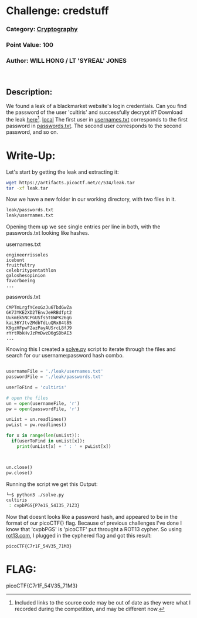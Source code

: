# **Challenge:** credstuff


### **Category:** [Cryptography](../)
### **Point Value:** 100
### **Author:** WILL HONG / LT 'SYREAL' JONES
<br>

## **Description:**
We found a leak of a blackmarket website's login credentials. Can you find the password of the user 'cultiris' and successfully decrypt it? Download the leak [here](https://artifacts.picoctf.net/c/534/leak.tar)[^1]. [local](./leak.tar) The first user in [usernames.txt](./leak/usernames.txt) corresponds to the first password in [passwords.txt](./leak/passwords.txt). The second user corresponds to the second password, and so on.

# **Write-Up:**
Let's start by getting the leak and extracting it:
```bash
wget https://artifacts.picoctf.net/c/534/leak.tar
tar -xf leak.tar
```  
Now we have a new folder in our working directory, with two files in it.
```bash
leak/passwords.txt
leak/usernames.txt
```

Opening them up we see single entries per line in both, with the passwords.txt looking like hashes.

usernames.txt
```text
engineerrissoles
icebunt
fruitfultry
celebritypentathlon
galoshesopinion
favorboeing
...
```
passwords.txt
```text
CMPTmLrgfYCexGzJu6TbdGwZa
GK73YKE2XD2TEnvJeHRBdfpt2
UukmEk5NCPGUSfs5tGWPK26gG
kaL36YJtvZMdbTdLuQRx84t85
K9gzHFpwF2azPayAUSrcL8fJ9
rYrtRbkHvJzPmDwzD6gSDbAE3
...
```

Knowing this I created a [solve.py](./solve.py) script to iterate through the files and search for our username:password hash combo.
```python

usernameFile = './leak/usernames.txt'
passwordFile = './leak/passwords.txt'

userToFind = 'cultiris'

# open the files
un = open(usernameFile, 'r')
pw = open(passwordFile, 'r')

unList = un.readlines()
pwList = pw.readlines()

for x in range(len(unList)):
  if(userToFind in unList[x]):
    print(unList[x] + ' : ' + pwList[x])



un.close()
pw.close()
```
Running the script we get this Output:
```bash
└─$ python3 ./solve.py
cultiris
 : cvpbPGS{P7e1S_54I35_71Z3}
 ```

 Now that doesnt looks like a password hash, and appeared to be in the format of our picoCTF{} flag.  Because of previous challenges I've done I know that 'cvpbPGS' is 'picoCTF' put throught a ROT13 cypher.  So using [rot13.com](rot13.com), I plugged in the cyphered flag and got this result:  
 ```
 picoCTF{C7r1F_54V35_71M3}
 ```
# **FLAG:** 
picoCTF{C7r1F_54V35_71M3}

[^1]: Included links to the source code may be out of date as they were what I recorded during the competition, and may be different now.